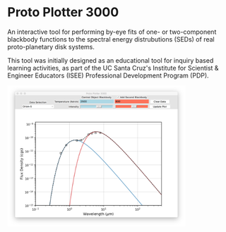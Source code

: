 # Proto Plotter 3000

An interactive tool for performing by-eye fits of one- or two-component blackbody functions to the spectral energy distrubutions (SEDs) of real proto-planetary disk systems.

This tool was initially designed as an educational tool for inquiry based learning activities, as part of the UC Santa Cruz's Institute for Scientist & Engineer Educators (ISEE) Professional Development Program (PDP).

<img src="data/protoplotter.png?raw=true" alt="Proto-Plotter 3000" width="80%"/>
